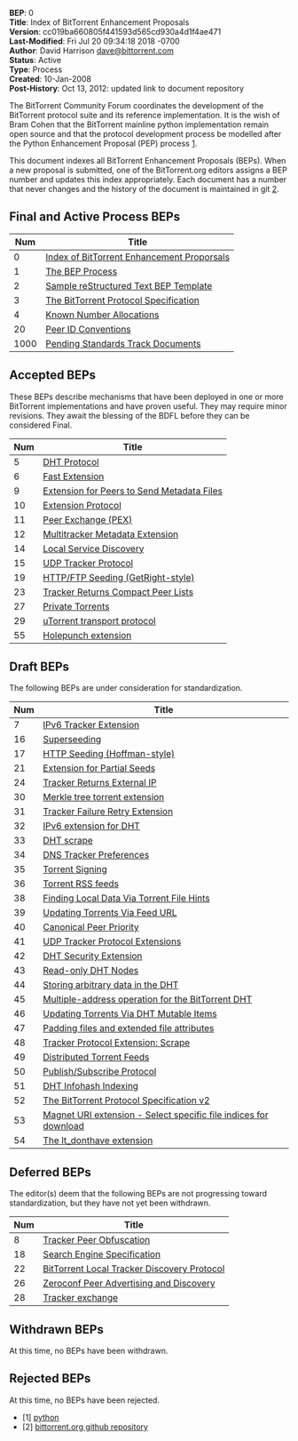 **BEP**: 0<br>
**Title**: Index of BitTorrent Enhancement Proposals<br>
**Version**: cc019ba660805f441593d565cd930a4d1f4ae471<br>
**Last-Modified**: Fri Jul 20 09:34:18 2018 -0700<br>
**Author**: David Harrison <dave@bittorrent.com><br>
**Status**: Active<br>
**Type**: Process<br>
**Created**: 10-Jan-2008<br>
**Post-History**: Oct 13, 2012: updated link to document repository

The BitTorrent Community Forum coordinates the development of the
BitTorrent protocol suite and its reference implementation. It is the
wish of Bram Cohen that the BitTorrent mainline python implementation
remain open source and that the protocol development process be
modelled after the Python Enhancement Proposal (PEP) process [1](http://www.python.org/dev/peps/).

This document indexes all BitTorrent Enhancement Proposals (BEPs).
When a new proposal is submitted, one of the BitTorrent.org editors
assigns a BEP number and updates this index appropriately.  Each
document has a number that never changes and the history of the
document is maintained in git [2](https://github.com/bittorrent/bittorrent.org).

Final and Active Process BEPs
-----

| Num      | Title                                                                                             |
|----------|---------------------------------------------------------------------------------------------------|
| 0        | [Index of BitTorrent Enhancement Proporsals](/beps/0000)                                          |
| 1        | [The BEP Process](/beps/0001)                                                                     |
| 2        | [Sample reStructured Text BEP Template](/beps/0002)                                               |
| 3        | [The BitTorrent Protocol Specification](/beps/0003)                                               |
| 4        | [Known Number Allocations](/beps/0004)                                                            |
| 20       | [Peer ID Conventions](/beps/0020)                                                                 |
| 1000     | [Pending Standards Track Documents](/beps/1000)                                                   |

Accepted BEPs
-----

These BEPs describe mechanisms that have been deployed in one or more BitTorrent 
implementations and have proven useful.  They may require minor revisions.
They await the blessing of the BDFL before they can be considered Final.

| Num      | Title                                                                                             |
|----------|---------------------------------------------------------------------------------------------------|
| 5        | [DHT Protocol](/beps/0005)                                                                        |
| 6        | [Fast Extension](/beps/0006)                                                                      |
| 9        | [Extension for Peers to Send Metadata Files](/beps/0009)                                          |
| 10       | [Extension Protocol](/beps/0010)                                                                  |
| 11       | [Peer Exchange (PEX)](/beps/0011)                                                                 |
| 12       | [Multitracker Metadata Extension](/beps/0012)                                                     |
| 14       | [Local Service Discovery](/beps/0014)                                                             |
| 15       | [UDP Tracker Protocol](/beps/0015)                                                                |
| 19       | [HTTP/FTP Seeding (GetRight-style)](/beps/0019)                                                   |
| 23       | [Tracker Returns Compact Peer Lists](/beps/0023)                                                  |
| 27       | [Private Torrents](/beps/0027)                                                                    |
| 29       | [uTorrent transport protocol](/beps/0029)                                                         |
| 55       | [Holepunch extension](/beps/0055)                                                                 |

Draft BEPs
-----

The following BEPs are under consideration for standardization.

| Num      | Title                                                                                             |
|----------|---------------------------------------------------------------------------------------------------|
| 7        | [IPv6 Tracker Extension](/beps/0007)                                                              |
| 16       | [Superseeding](/beps/0016)                                                                        |
| 17       | [HTTP Seeding (Hoffman-style)](/beps/0017)                                                        |
| 21       | [Extension for Partial Seeds](/beps/0021)                                                         |
| 24       | [Tracker Returns External IP](/beps/0024)                                                         |
| 30       | [Merkle tree torrent extension](/beps/0030)                                                       |
| 31       | [Tracker Failure Retry Extension](/beps/0031)                                                     |
| 32       | [IPv6 extension for DHT](/beps/0032)                                                              |
| 33       | [DHT scrape](/beps/0033)                                                                          |
| 34       | [DNS Tracker Preferences](/beps/0034)                                                             |
| 35       | [Torrent Signing](/beps/0035)                                                                     |
| 36       | [Torrent RSS feeds](/beps/0036)                                                                   |
| 38       | [Finding Local Data Via Torrent File Hints](/beps/0038)                                           |
| 39       | [Updating Torrents Via Feed URL](/beps/0039)                                                      |
| 40       | [Canonical Peer Priority](/beps/0040)                                                             |
| 41       | [UDP Tracker Protocol Extensions](/beps/0041)                                                     |
| 42       | [DHT Security Extension](/beps/0042)                                                              |
| 43       | [Read-only DHT Nodes](/beps/0043)                                                                 |
| 44       | [Storing arbitrary data in the DHT](/beps/0044)                                                   |
| 45       | [Multiple-address operation for the BitTorrent DHT](/beps/0045)                                   |
| 46       | [Updating Torrents Via DHT Mutable Items](/beps/0046)                                             |
| 47       | [Padding files and extended file attributes](/beps/0047)                                          |
| 48       | [Tracker Protocol Extension: Scrape](/beps/0048)                                                  |
| 49       | [Distributed Torrent Feeds](/beps/0049)                                                           |
| 50       | [Publish/Subscribe Protocol](/beps/0050)                                                          |
| 51       | [DHT Infohash Indexing](/beps/0051)                                                               |
| 52       | [The BitTorrent Protocol Specification v2](/beps/0052)                                            |
| 53       | [Magnet URI extension - Select specific file indices for download](/beps/0053)                    |
| 54       | [The lt_donthave extension](/beps/0054)                                                           |

Deferred BEPs 
-----

The editor(s) deem that the following BEPs are not progressing toward standardization, 
but they have not yet been withdrawn.

| Num      | Title                                                                                             |
|----------|---------------------------------------------------------------------------------------------------|
| 8        | [Tracker Peer Obfuscation](/beps/0008)                                                            |
| 18       | [Search Engine Specification](/beps/0018)                                                         |
| 22       | [BitTorrent Local Tracker Discovery Protocol](/beps/0022)                                         |
| 26       | [Zeroconf Peer Advertising and Discovery](/beps/0026)                                             |
| 28       | [Tracker exchange](/beps/0028)                                                                    |

Withdrawn BEPs
-----

At this time, no BEPs have been withdrawn.


Rejected BEPs
-----

At this time, no BEPs have been rejected.


- [1] [python](http://www.python.org/dev/peps/)
- [2] [bittorrent.org github repository](https://github.com/bittorrent/bittorrent.org)
